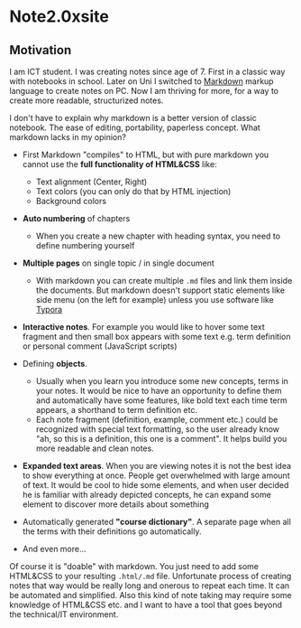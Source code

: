 # Note2.0xsite

## Motivation

I am ICT student. I was creating notes since age of 7. First in a classic way with notebooks in school. Later on Uni I switched to [Markdown](https://en.wikipedia.org/wiki/Markdown) markup language to create notes on PC. Now I am thriving for more, for a way to create more readable, structurized notes.

I don't have to explain why markdown is a better version of classic notebook. The ease of editing, portability, paperless concept. What markdown lacks in my opinion?

- First Markdown "compiles" to HTML, but with pure markdown you cannot use the **full functionality of HTML&CSS** like:
  - Text alignment (Center, Right)
  - Text colors (you can only do that by HTML injection)
  - Background colors 

- **Auto numbering** of chapters
  - When you create a new chapter with heading syntax, you need to define numbering yourself
- **Multiple pages** on single topic / in single document
  - With markdown you can create multiple `.md` files and link them inside the documents. But markdown doesn't support static elements like side menu (on the left for example) unless you use software like [Typora](https://typora.io/)
- **Interactive notes**. For example you would like to hover some text fragment and then small box appears with some text e.g. term definition or personal comment (JavaScript scripts)
- Defining **objects**. 
  - Usually when you learn you introduce some new concepts, terms in your notes. It would be nice to have an opportunity to define them and automatically have some features, like bold text each time term appears, a shorthand to term definition etc.
  - Each note fragment (definition, example, comment etc.) could be recognized with special text formatting, so the user already know "ah, so this is a definition, this one is a comment". It helps build you more readable and clean notes.
- **Expanded text areas**. When you are viewing notes it is not the best idea to show everything at once. People get overwhelmed with large amount of text. It would be cool to hide some elements, and when user decided he is familiar with already depicted concepts, he can expand some element to discover more details about something
- Automatically generated **"course dictionary"**. A separate page when all the terms with their definitions go automatically.
- And even more...

Of course it is "doable" with markdown. You just need to add some HTML&CSS to your resulting `.html/.md` file. Unfortunate process of creating notes that way would be really long and onerous to repeat each time. It can be automated and simplified. Also this kind of note taking may require some knowledge of HTML&CSS etc. and I want to have a tool that goes beyond the technical/IT environment.